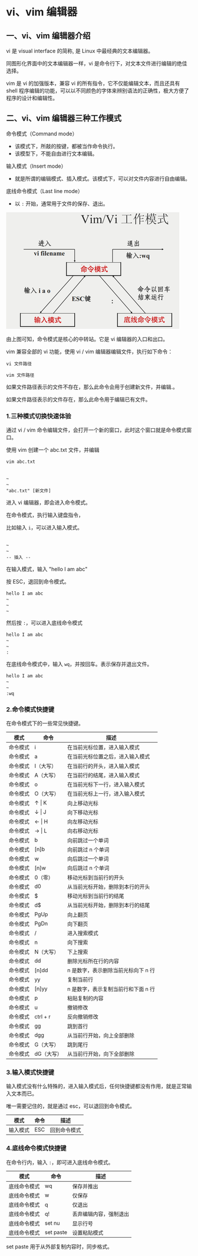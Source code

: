 # vi、vim 编辑器

## 一、vi、vim 编辑器介绍

vi 是 visual interface 的简称, 是 Linux 中最经典的文本编辑器。

同图形化界面中的文本编辑器一样，vi 是命令行下，对文本文件进行编辑的绝佳选择。

vim 是 vi 的加强版本，兼容 vi 的所有指令，它不仅能编辑文本，而且还具有 shell 程序编辑的功能，可以以不同颜色的字体来辨别语法的正确性，极大方便了程序的设计和编辑性。

## 二、vi、vim 编辑器三种工作模式

命令模式（Command mode）

- 该模式下，所敲的按键，都被当作命令执行。
- 该模型下，不能自由进行文本编辑。

输入模式（Insert mode）

- 就是所谓的编辑模式、插入模式。该模式下，可以对文件内容进行自由编辑。

底线命令模式（Last line mode）

- 以 `:` 开始，通常用于文件的保存、退出。

![vi工作模式](NoteAssets/vi工作模式.png)

由上图可知，命令模式是核心的中转站。它是 vi 编辑器的入口和出口。

vim 兼容全部的 vi 功能，使用 vi / vim 编辑器编辑文件，执行如下命令：

`vi 文件路径`

`vim 文件路径`

如果文件路径表示的文件不存在，那么此命令会用于创建新文件，并编辑.。

如果文件路径表示的文件存在，那么此命令用于编辑已有文件。

### 1.三种模式切换快速体验

通过 vi / vim 命令编辑文件，会打开一个新的窗口，此时这个窗口就是命令模式窗口。

使用 vim 创建一个 abc.txt 文件，并编辑

```shell
vim abc.txt
```

```shell

~
~
"abc.txt" [新文件]
```

进入 vi 编辑器，即会进入命令模式。

在命令模式，执行输入键盘指令，

比如输入 `i`，可以进入输入模式。

```shell

~
~
-- 插入 --
```

在输入模式，输入 "hello I am abc"

按 ESC，退回到命令模式。

```shell
hello I am abc
~
~
~
```

然后按 `:`，可以进入底线命令模式

```shell
hello I am abc
~
~
:
```

在底线命令模式中，输入 `wq`，并按回车。表示保存并退出文件。

```shell
hello I am abc
~
~
:wq
```

### 2.命令模式快捷键

在命令模式下的一些常见快捷键。

| 模式     | 命令       | 描述                                |
| -------- | ---------- | ----------------------------------- |
| 命令模式 | i          | 在当前光标位置，进入输入模式        |
| 命令模式 | a          | 在当前光标位置之后，进入输入模式    |
| 命令模式 | I（大写）  | 在当前行的开头，进入输入模式        |
| 命令模式 | A（大写）  | 在当前行的结尾，进入输入模式        |
| 命令模式 | o          | 在当前光标下一行，进入输入模式      |
| 命令模式 | O（大写）  | 在当前光标上一行，进入输入模式      |
| 命令模式 | ↑ \| K     | 向上移动光标                        |
| 命令模式 | ↓ \| J     | 向下移动光标                        |
| 命令模式 | ← \| H     | 向左移动光标                        |
| 命令模式 | → \| L     | 向右移动光标                        |
| 命令模式 | b          | 向前跳过一个单词                    |
| 命令模式 | [n]b       | 向前跳过 n 个单词                   |
| 命令模式 | w          | 向后跳过一个单词                    |
| 命令模式 | [n]w       | 向后跳过 n 个单词                   |
| 命令模式 | 0（零）    | 移动光标到当前行的开头              |
| 命令模式 | d0         | 从当前光标开始，删除到本行的开头    |
| 命令模式 | $          | 移动光标到当前行的结尾              |
| 命令模式 | d$         | 从当前光标开始，删除到本行的结尾    |
| 命令模式 | PgUp       | 向上翻页                            |
| 命令模式 | PgDn       | 向下翻页                            |
| 命令模式 | /          | 进入搜索模式                        |
| 命令模式 | n          | 向下搜索                            |
| 命令模式 | N（大写）  | 下上搜索                            |
| 命令模式 | dd         | 删除光标所在行的内容                |
| 命令模式 | [n]dd      | n 是数字，表示删除当前光标向下 n 行 |
| 命令模式 | yy         | 复制当前行                          |
| 命令模式 | [n]yy      | n 是数字，表示复制当前行和下面 n 行 |
| 命令模式 | p          | 粘贴复制的内容                      |
| 命令模式 | u          | 撤销修改                            |
| 命令模式 | ctrl + r   | 反向撤销修改                        |
| 命令模式 | gg         | 跳到首行                            |
| 命令模式 | dgg        | 从当前行开始，向上全部删除          |
| 命令模式 | G（大写）  | 跳到尾行                            |
| 命令模式 | dG（大写） | 从当前行开始，向下全部删除          |

### 3.输入模式快捷键

输入模式没有什么特殊的，进入输入模式后，任何快捷键都没有作用，就是正常输入文本而已。

唯一需要记住的，就是通过 esc，可以退回到命令模式。

| 模式     | 命令 | 描述         |
| -------- | ---- | ------------ |
| 输入模式 | ESC  | 回到命令模式 |

### 4.底线命令模式快捷键

在命令行内，输入 `:`，即可进入底线命令模式。

| 模式         | 命令      | 描述                   |
| ------------ | --------- | ---------------------- |
| 底线命令模式 | wq        | 保存并推出             |
| 底线命令模式 | w         | 仅保存                 |
| 底线命令模式 | q         | 仅退出                 |
| 底线命令模式 | q!        | 丢弃编辑内容，强制退出 |
| 底线命令模式 | set nu    | 显示行号               |
| 底线命令模式 | set paste | 设置粘贴模式           |

set paste 用于从外部复制内容时，同步格式。
